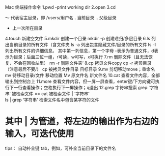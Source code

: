 Mac 终端操作命令
1.pwd -print working dir
2.open
3.cd

～ 代表宿主目录，即 /users/用户名
. 当前目录
.. 父级目录
- 上一次所在目录

4.touch 新建空文件
5.mkdir 创建一个目录
  mkdir -p 创建递归/多层目录
6.ls 列出当前目录的所有文件（含文件夹
  ls -a 列出包含隐藏文件/目录的所有文件
  ls -l 列出所有文件的详细信息。
	其中第一列信息，第一个字母 -表示为普通文件，d表示为目录；后面三位一组，r可读，w可写，x可执行
7.rm 删除文件（且无法恢复，不会在回收站里）
  rm -r 删除文件夹‘
8.cp 拷贝文件copy
  cp -r 拷贝目录（注意最后不要/）
  cp 被拷贝文件目录 目标目录
9.mv 剪切移动move；重命名
  mv 待移动目录/文件 移动位置
  Mv 原文件名 新文件名
10.cat 查看文件内容，全部输出到控制台上
11.more 查看文件内容，但一屏一屏查看，enter键/下方向键可执行下一行查看操作；空格执行下一屏操作；q退出
12.grep 字符串搜索
   grep ‘字符串’ 被检索文件  == cat 被检索文件 | ‘字符串’                 
   ls | grep ‘字符串’ 检索文件名中包含某字符的文件    
# 其中 | 为管道，将左边的输出作为右边的输入，可迭代使用
   

tips：
自动补全键 tab，例如，可补全当前目录下的文件名
